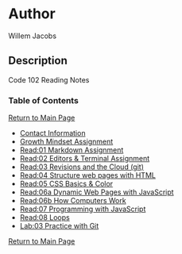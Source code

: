 # Author
Willem Jacobs

## Description
Code 102 Reading Notes

### Table of Contents
[Return to Main Page](./README.md)

- [Contact Information](./contact.md)
- [Growth Mindset Assignment](201/growth.md)
- [Read:01 Markdown Assignment](102/markdown.md)
- [Read:02 Editors & Terminal Assignment](102/editors.md)
- [Read:03 Revisions and the Cloud (git)](102/gitnotes.md)
- [Read:04 Structure web pages with HTML](102/readClass4.md)
- [Read:05 CSS Basics & Color](102/readClass5.md)
- [Read:06a Dynamic Web Pages with JavaScript](102/readClass6.md)
- [Read:06b How Computers Work](102/readClass6b.md)
- [Read:07 Programming with JavaScript](102/readClass7.md)
- [Read:08 Loops](102/readClass8.md)
- [Lab:03 Practice with Git](102/lab03.md)

[Return to Main Page](./README.md)
